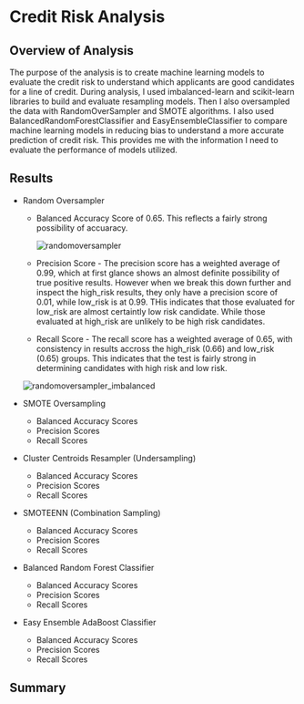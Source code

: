 # Credit Risk Analysis

## Overview of Analysis
The purpose of the analysis is to create machine learning models to evaluate the credit risk to understand which applicants are good candidates for a line of credit. During analysis, I used imbalanced-learn and scikit-learn libraries to build and evaluate resampling models. Then I also oversampled the data with RandomOverSampler and SMOTE algorithms. I also used BalancedRandomForestClassifier and EasyEnsembleClassifier to compare machine learning models in reducing bias to understand a more accurate prediction of credit risk. This provides me with the information I need to evaluate the performance of models utilized.

## Results

* Random Oversampler
  * Balanced Accuracy Score of 0.65. This reflects a fairly strong possibility of accuaracy.

    ![randomoversampler](https://user-images.githubusercontent.com/110419577/213518140-b521433b-41c5-4755-a44a-de7c46365e4b.png)


  * Precision Score - The precision score has a weighted average of 0.99, which at first glance shows an almost definite possibility of true positive results. However when we break this down further and inspect the high_risk results, they only have a precision score of 0.01, while low_risk is at 0.99. THis indicates that those evaluated for low_risk are almost certaintly low risk candidate. While those evaluated at high_risk are unlikely to be high risk candidates. 
  
  * Recall Score - The recall score has a weighted average of 0.65, with consistency in results accross the high_risk (0.66) and low_risk (0.65) groups. This indicates that the test is fairly strong in determining candidates with high risk and low risk. 
  
  ![randomoversampler_imbalanced](https://user-images.githubusercontent.com/110419577/213519014-c647358d-8dd6-486b-90ea-81773e881724.png)


* SMOTE Oversampling
  * Balanced Accuracy Scores
  * Precision Scores
  * Recall Scores

* Cluster Centroids Resampler (Undersampling)
  * Balanced Accuracy Scores
  * Precision Scores
  * Recall Scores

* SMOTEENN (Combination Sampling)
  * Balanced Accuracy Scores
  * Precision Scores
  * Recall Scores

* Balanced Random Forest Classifier
  * Balanced Accuracy Scores
  * Precision Scores
  * Recall Scores

* Easy Ensemble AdaBoost Classifier
  * Balanced Accuracy Scores
  * Precision Scores
  * Recall Scores

## Summary
